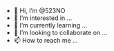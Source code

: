 - 👋 Hi, I’m @523NO
- 👀 I’m interested in ...
- 🌱 I’m currently learning ...
- 💞️ I’m looking to collaborate on ...
- 📫 How to reach me ...

<!---
523NO/523NO is a ✨ special ✨ repository because its `README.md` (this file) appears on your GitHub profile.
You can click the Preview link to take a look at your changes.
--->
